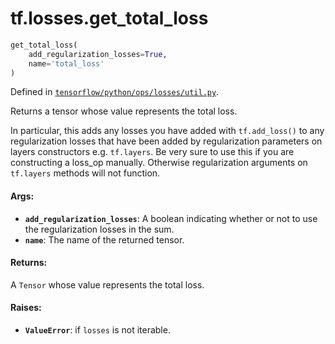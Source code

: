 <div itemscope itemtype="http://developers.google.com/ReferenceObject">
<meta itemprop="name" content="tf.losses.get_total_loss" />
</div>

# tf.losses.get_total_loss

``` python
get_total_loss(
    add_regularization_losses=True,
    name='total_loss'
)
```



Defined in [`tensorflow/python/ops/losses/util.py`](https://www.tensorflow.org/code/tensorflow/python/ops/losses/util.py).

Returns a tensor whose value represents the total loss.

In particular, this adds any losses you have added with `tf.add_loss()` to
any regularization losses that have been added by regularization parameters
on layers constructors e.g. `tf.layers`. Be very sure to use this if you
are constructing a loss_op manually. Otherwise regularization arguments
on `tf.layers` methods will not function.

#### Args:

* <b>`add_regularization_losses`</b>: A boolean indicating whether or not to use the
    regularization losses in the sum.
* <b>`name`</b>: The name of the returned tensor.


#### Returns:

A `Tensor` whose value represents the total loss.


#### Raises:

* <b>`ValueError`</b>: if `losses` is not iterable.